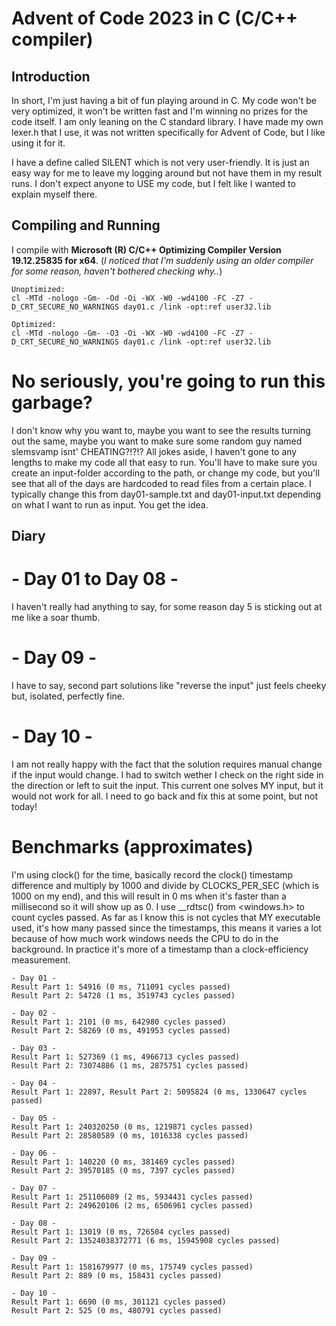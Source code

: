 # Advent of Code 2023 in C (C/C++ compiler)

## Introduction
In short, I'm just having a bit of fun playing around in C. My code won't be very optimized, it won't be written fast and I'm winning no prizes for the code itself. I am only leaning on the C standard library. I have made my own lexer.h that I use, it was not written specifically for Advent of Code, but I like using it for it.

I have a define called SILENT which is not very user-friendly. It is just an easy way for me to leave my logging around but not have them in my result runs. I don't expect anyone to USE my code, but I felt like I wanted to explain myself there.

## Compiling and Running
I compile with **Microsoft (R) C/C++ Optimizing Compiler Version 19.12.25835 for x64**.
(*I noticed that I'm suddenly using an older compiler for some reason, haven't bothered checking why..*)
```
Unoptimized:
cl -MTd -nologo -Gm- -Od -Oi -WX -W0 -wd4100 -FC -Z7 -D_CRT_SECURE_NO_WARNINGS day01.c /link -opt:ref user32.lib

Optimized:
cl -MTd -nologo -Gm- -O3 -Oi -WX -W0 -wd4100 -FC -Z7 -D_CRT_SECURE_NO_WARNINGS day01.c /link -opt:ref user32.lib
```

# No seriously, you're going to run this garbage?
I don't know why you want to, maybe you want to see the results turning out the same, maybe you want to make sure some random guy named slemsvamp isnt' CHEATING?!?!? All jokes aside, I haven't gone to any lengths to make my code all that easy to run. You'll have to make sure you create an input-folder according to the path, or change my code, but you'll see that all of the days are hardcoded to read files from a certain place. I typically change this from day01-sample.txt and day01-input.txt depending on what I want to run as input. You get the idea.

## Diary
# - Day 01 to Day 08 -
I haven't really had anything to say, for some reason day 5 is sticking out at me like a soar thumb.

# - Day 09 -
I have to say, second part solutions like "reverse the input" just feels cheeky but, isolated, perfectly fine.

# - Day 10 -
I am not really happy with the fact that the solution requires manual change if the input would change. I had to switch wether I check on the right side in the direction or left to suit the input. This current one solves MY input, but it would not work for all. I need to go back and fix this at some point, but not today!

# Benchmarks (approximates)
I'm using clock() for the time, basically record the clock() timestamp difference and multiply by 1000 and divide by CLOCKS_PER_SEC (which is 1000 on my end), and this will result in 0 ms when it's faster than a millisecond so it will show up as 0. I use __rdtsc() from <windows.h> to count cycles passed. As far as I know this is not cycles that MY executable used, it's how many passed since the timestamps, this means it varies a lot because of how much work windows needs the CPU to do in the background. In practice it's more of a timestamp than a clock-efficiency measurement.

```
- Day 01 -
Result Part 1: 54916 (0 ms, 711091 cycles passed)
Result Part 2: 54728 (1 ms, 3519743 cycles passed)

- Day 02 -
Result Part 1: 2101 (0 ms, 642980 cycles passed)
Result Part 2: 58269 (0 ms, 491953 cycles passed)

- Day 03 -
Result Part 1: 527369 (1 ms, 4966713 cycles passed)
Result Part 2: 73074886 (1 ms, 2875751 cycles passed)

- Day 04 -
Result Part 1: 22897, Result Part 2: 5095824 (0 ms, 1330647 cycles passed)

- Day 05 -
Result Part 1: 240320250 (0 ms, 1219871 cycles passed)
Result Part 2: 28580589 (0 ms, 1016338 cycles passed)

- Day 06 -
Result Part 1: 140220 (0 ms, 381469 cycles passed)
Result Part 2: 39570185 (0 ms, 7397 cycles passed)

- Day 07 -
Result Part 1: 251106089 (2 ms, 5934431 cycles passed)
Result Part 2: 249620106 (2 ms, 6506961 cycles passed)

- Day 08 -
Result Part 1: 13019 (0 ms, 726504 cycles passed)
Result Part 2: 13524038372771 (6 ms, 15945908 cycles passed)

- Day 09 -
Result Part 1: 1581679977 (0 ms, 175749 cycles passed)
Result Part 2: 889 (0 ms, 158431 cycles passed)

- Day 10 -
Result Part 1: 6690 (0 ms, 301121 cycles passed)
Result Part 2: 525 (0 ms, 480791 cycles passed)
```